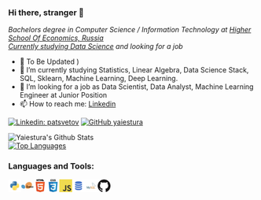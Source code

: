 ### Hi there, stranger 👋 

<p>
  <em>
    Bachelors degree in Computer Science / Information Technology at <a href="http://www.hse.ru">Higher School Of Economics, Russia</a></br>
   <a href="https://www.coursera.org">Currently studying Data Science</a> and looking for a job</a>
  </em>
</p>

- 🌱 To Be Updated )
- 💬 I’m currently studying Statistics, Linear Algebra, Data Science Stack, SQL, Sklearn, Machine Learning, Deep Learning.
- 🤔 I’m looking for a job as Data Scientist, Data Analyst, Machine Learning Engineer at Junior Position
- 📫 How to reach me: [Linkedin](https://www.linkedin.com/in/patsvetov)

[![Linkedin: patsvetov](https://img.shields.io/badge/-patsvetov-blue?style=flat-square&logo=Linkedin&logoColor=white&link=https://www.linkedin.com/in/patsvetov/)](https://www.linkedin.com/in/patsvetov/)
[![GitHub yaiestura](https://img.shields.io/github/followers/thaiane?label=follow&style=social)](https://github.com/yaiestura)

![Yaiestura's Github Stats](https://github-readme-stats.vercel.app/api?username=yaiestura&show_icons=true&theme=vue)</br>
[![Top Languages](https://github-readme-stats.vercel.app/api/top-langs/?username=yaiestura&layout=compact&theme=vue)](https://github.com/yaiestura/github-readme-stats)

### Languages and Tools:
[<img align='left' alt='Python' width="26px" src="https://raw.githubusercontent.com/github/explore/80688e429a7d4ef2fca1e82350fe8e3517d3494d/topics/python/python.png" />](#)
[<img align='left' alt='Sckit Learn' width="26px" src="https://raw.githubusercontent.com/github/explore/80688e429a7d4ef2fca1e82350fe8e3517d3494d/topics/scikit-learn/scikit-learn.png"/>](#)
[<img align="left" alt="HTML5" width="26px" src="https://raw.githubusercontent.com/github/explore/80688e429a7d4ef2fca1e82350fe8e3517d3494d/topics/html/html.png"/>](#)
[<img align="left" alt="CSS3" width="26px" src="https://raw.githubusercontent.com/github/explore/80688e429a7d4ef2fca1e82350fe8e3517d3494d/topics/css/css.png"/>](#)
[<img align="left" alt="JavaScript" width="26px" src="https://raw.githubusercontent.com/github/explore/80688e429a7d4ef2fca1e82350fe8e3517d3494d/topics/javascript/javascript.png"/>](#)
[<img align="left" alt="SQL" width="26px" src="https://raw.githubusercontent.com/github/explore/80688e429a7d4ef2fca1e82350fe8e3517d3494d/topics/sql/sql.png" />](#)
[<img align="left" alt="MySQL" width="26px" src="https://raw.githubusercontent.com/github/explore/80688e429a7d4ef2fca1e82350fe8e3517d3494d/topics/mysql/mysql.png" />](#)
[<img align="left" alt="GitHub" width="26px" src="https://raw.githubusercontent.com/github/explore/78df643247d429f6cc873026c0622819ad797942/topics/github/github.png" />](#)

